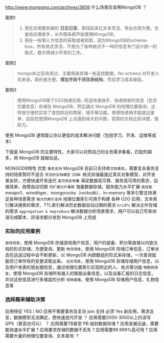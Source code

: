 http://www.mongoing.com/archives/3609
什么场景应该用MongoDB ？

案例1
> 1. 用在应用服务器的 **日志记录**，查找起来比文本灵活，导出也很方便。也是给应用练手，从外围系统开始使用MongoDB。
> 2. 用在一些第三方信息的获取或者抓取，因为MongoDB的schema-less，所有格式灵活，不用为了各种格式不一样的信息专门设计统一的格式，极大得减少开发的工作。

案例2
> mongodb之前有用过，主要用来存储一些监控数据，No schema 对开发人员来说，真的很方便，**增加字段不用改表结构**，而且学习成本极低。

案例3
> 使用MongoDB做了O2O快递应用，·将送快递骑手、快递商家的信息（包含位置信息）存储在 MongoDB，然后通过 MongoDB 的地理位置查询，这样很方便的实现了查找附近的商家、骑手等功能，使得快递骑手能就近接单，目前在使用MongoDB 上没遇到啥大的问题，官网的文档比较详细，很给力。

使用 MongoDB 通常能让你以更低的成本解决问题（包括学习、开发、运维等成本）

下面是 MongoDB 的主要特性，大家可以对照自己的业务需求看看，匹配的越多，用 MongoDB 就越合适。

MONGODB特性	                  优势
`事务支持`	                   MongoDB 目前只支持单`文档事务`，需要复杂事务支持的场景暂时不适合
`灵活的文档模型`	              `JSON `格式存储最接近真实对象模型，对开发者友好，方便快速开发迭代
`高可用复制集`                 满足数据高可靠、服务高可用的需求，运维简单，故障自动切换
`可扩展分片集群`	              海量数据存储，服务能力水平扩展
`高性能`         	            mmapv1、wiredtiger、mongorocks（rocksdb）、in-memory 等多引擎支持满足各种场景需求
`强大的索引支持`	              地理位置索引可用于构建 各种 O2O 应用、文本索引解决搜索的需求、TTL索引解决历史数据自动过期的需求
`Gridfs`	                    解决文件存储的需求
`aggregation & mapreduce`	    解决数据分析场景需求，用户可以自己写查询语句或脚本，将请求都分发到 MongoDB 上完成

### 实际的应用案例
`游戏场景`，使用 MongoDB 存储游戏用户信息，用户的装备、积分等直接以内嵌文档的形式存储，方便查询、更新
`物流场景`，使用 MongoDB 存储订单信息，订单状态在运送过程中会不断更新，以 MongoDB 内嵌数组的形式来存储，一次查询就能将订单所有的变更读取出来。
`社交场景`，使用 MongoDB 存储存储用户信息，以及用户发表的朋友圈信息，通过地理位置索引实现附近的人、地点等功能
`物联网场景`，使用 MongoDB 存储所有接入的智能设备信息，以及设备汇报的日志信息，并对这些信息进行多维度的分析
`视频直播`，使用 MongoDB 存储用户信息、礼物信息等

### 选择题来辅助决策

应用特征	                                           YES / NO
应用不需要事务及复杂 join 支持	                       必须 Yes
新应用，需求会变，数据模型无法确定，想快速迭代开发	        ？
应用需要2000-3000以上的读写QPS（更高也可以）	           ？
应用需要TB甚至 PB 级别数据存储	                         ?
应用发展迅速，需要能快速水平扩展	                        ?
应用要求存储的数据不丢失	                               ?
应用需要99.999%高可用	                                 ?
应用需要大量的地理位置查询、文本查询	                    ？
